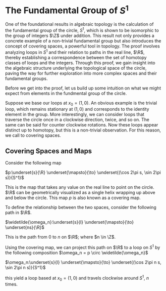 # The Fundamental Group of $S^1$

One of the foundational results in algebraic topology is the calculation of the fundamental group of the circle, $S^1$, which is shown to be isomorphic to the group of integers $\Z$ under addition. This result not only provides a concrete example of a non-trivial fundamental group but also introduces the concept of covering spaces, a powerful tool in topology. The proof involves analyzing loops in $S^1$ and their relation to paths in the real line, $\R$, thereby establishing a correspondence between the set of homotopy classes of loops and the integers. Through this proof, we gain insight into the algebraic structure underlying the topological space of the circle, paving the way for further exploration into more complex spaces and their fundamental groups.

Before we get into the proof, let us build up some intuition on what we might expect from elements in the fundmental group of the circle. 

Suppose we base our loops at $x_0=(1,0)$. An obvious example is the trivial loop, which remains stationary at $(1,0)$ and corresponds to the identity element in the group. More interestingly, we can consider loops that traverse the circle once in a clockwise direction, twice, and so on. The same can be said for counter clockwise rotations. Now these loops appear distinct up to homotopy, but this is a non-trivial observation. For this reason, we call to covering spaces.

## Covering Spaces and Maps

Consider the following map

$p:\underset{s}{\R} \underset{\mapsto}{\to} \underset{(\cos 2\pi s, \sin 2\pi s)}{S^1}$ 

This is the map that takes any value on the real line to point on the circle. $\R$ can be geometrically visualized as a single helix wrapping up above and below the circle. This map $p$ is also known as a covering map.

To define the relationship between the two spaces, consider the following path in $\R$.

$\widetilde{\omega_n}:\underset{s}{I} \underset{\mapsto}{\to} \underset{ns}{\R}$ 

This is the path from 0 to $n$ on $\R$; where $n \in \Z$. 

Using the covering map, we can project this path on $\R$ to a loop on $S^1$ by the following composition
$\omega_n = p \circ \widetilde{\omega_n}$ 

$\omega_n:\underset{s}{I} \underset{\mapsto}{\to} \underset{(\cos 2\pi n s, \sin 2\pi n s)}{S^1}$ 

this yield a loop based at $x_0=(1,0)$ and travels clockwise around $S^1$, $n$ times.

